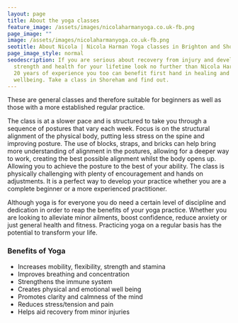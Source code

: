 ```yaml
---
layout: page
title: About the yoga classes
feature_image: /assets/images/nicolaharmanyoga.co.uk-fb.png
page_image: ""
image: /assets/images/nicolaharmanyoga.co.uk-fb.png
seotitle: About Nicola | Nicola Harman Yoga classes in Brighton and Shoreham
page_image_style: normal
seodescription: If you are serious about recovery from injury and developing
  strength and health for your lifetime look no further than Nicola Harman. With
  20 years of experience you too can benefit first hand in healing and
  wellbeing. Take a class in Shoreham and find out.
---
```

These are general classes and therefore suitable for beginners as well as
those with a more established regular practice.

The class is at a slower pace and is structured to take you through a sequence of postures that vary each week. Focus is on the structural alignment of the physical body, putting less stress on the spine and improving posture. The use of blocks, straps, and bricks can help bring more understanding of alignment in the postures, allowing for a deeper way to work, creating the best possible alignment whilst the body opens up. Allowing you to achieve the posture to the best of your ability. The class is physically challenging with plenty of encouragement and hands on adjustments. It is a perfect way to develop your practice whether you are a complete beginner or a more experienced practitioner.

Although yoga is for everyone you do need a certain level of discipline and dedication in order to reap the benefits of your yoga practice. Whether you are looking to alleviate minor ailments, boost confidence, reduce anxiety or just general health and fitness. Practicing yoga on a regular basis has the potential to transform your life.

### Benefits of Yoga

* Increases mobility, flexibility, strength and stamina
* Improves breathing and concentration
* Strengthens the immune system
* Creates physical and emotional well being
* Promotes clarity and calmness of the mind
* Reduces stress/tension and pain
* Helps aid recovery from minor injuries
